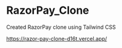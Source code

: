 # RazorPay_Clone
Created RazorPay clone using Tailwind CSS


https://razor-pay-clone-d16t.vercel.app/
